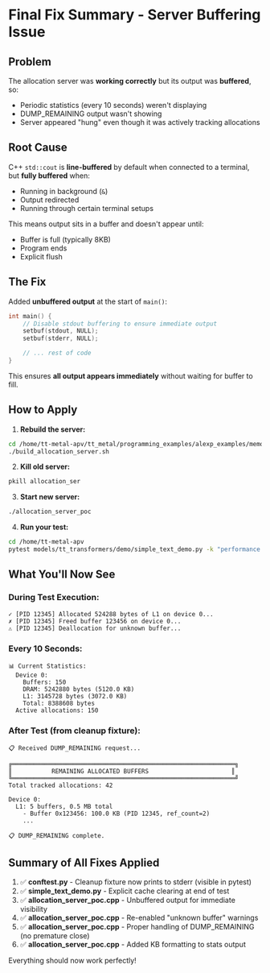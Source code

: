 # Final Fix Summary - Server Buffering Issue

## Problem
The allocation server was **working correctly** but its output was **buffered**, so:
- Periodic statistics (every 10 seconds) weren't displaying
- DUMP_REMAINING output wasn't showing
- Server appeared "hung" even though it was actively tracking allocations

## Root Cause
C++ `std::cout` is **line-buffered** by default when connected to a terminal, but **fully buffered** when:
- Running in background (`&`)
- Output redirected
- Running through certain terminal setups

This means output sits in a buffer and doesn't appear until:
- Buffer is full (typically 8KB)
- Program ends
- Explicit flush

## The Fix
Added **unbuffered output** at the start of `main()`:

```cpp
int main() {
    // Disable stdout buffering to ensure immediate output
    setbuf(stdout, NULL);
    setbuf(stderr, NULL);

    // ... rest of code
}
```

This ensures **all output appears immediately** without waiting for buffer to fill.

## How to Apply

1. **Rebuild the server:**
```bash
cd /home/tt-metal-apv/tt_metal/programming_examples/alexp_examples/memory_utilization_monitor
./build_allocation_server.sh
```

2. **Kill old server:**
```bash
pkill allocation_ser
```

3. **Start new server:**
```bash
./allocation_server_poc
```

4. **Run your test:**
```bash
cd /home/tt-metal-apv
pytest models/tt_transformers/demo/simple_text_demo.py -k "performance and batch-1"
```

## What You'll Now See

### During Test Execution:
```
✓ [PID 12345] Allocated 524288 bytes of L1 on device 0...
✗ [PID 12345] Freed buffer 123456 on device 0...
⚠ [PID 12345] Deallocation for unknown buffer...
```

### Every 10 Seconds:
```
📊 Current Statistics:
  Device 0:
    Buffers: 150
    DRAM: 5242880 bytes (5120.0 KB)
    L1: 3145728 bytes (3072.0 KB)
    Total: 8388608 bytes
  Active allocations: 150
```

### After Test (from cleanup fixture):
```
📋 Received DUMP_REMAINING request...

╔══════════════════════════════════════════════════════════════╗
║           REMAINING ALLOCATED BUFFERS                       ║
╚══════════════════════════════════════════════════════════════╝
Total tracked allocations: 42

Device 0:
  L1: 5 buffers, 0.5 MB total
    - Buffer 0x123456: 100.0 KB (PID 12345, ref_count=2)
    ...

📋 DUMP_REMAINING complete.
```

## Summary of All Fixes Applied

1. ✅ **conftest.py** - Cleanup fixture now prints to stderr (visible in pytest)
2. ✅ **simple_text_demo.py** - Explicit cache clearing at end of test
3. ✅ **allocation_server_poc.cpp** - Unbuffered output for immediate visibility
4. ✅ **allocation_server_poc.cpp** - Re-enabled "unknown buffer" warnings
5. ✅ **allocation_server_poc.cpp** - Proper handling of DUMP_REMAINING (no premature close)
6. ✅ **allocation_server_poc.cpp** - Added KB formatting to stats output

Everything should now work perfectly!
